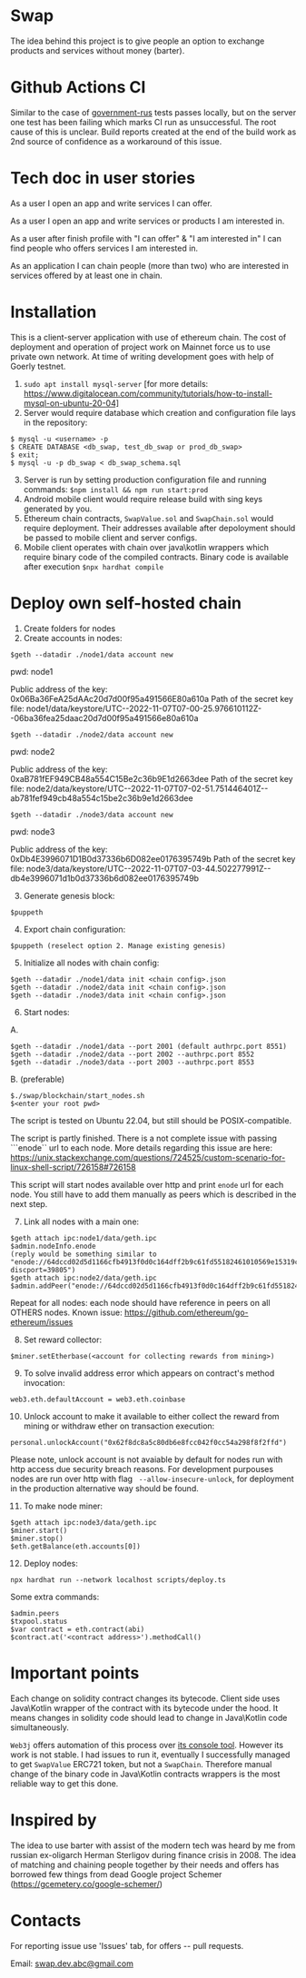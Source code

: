 # Swap
The idea behind this project is to give people an option to exchange products and services without money (barter).  

# Github Actions CI
Similar to the case of <a href="https://github.com/Gelassen/government-rus">government-rus</a> tests passes locally, but on the server one test has been failing which marks CI run as unsuccessful. The root cause of this is unclear. Build reports created at the end of the build work as 2nd source of confidence as a workaround of this issue.  

# Tech doc in user stories
As a user I open an app and write services I can offer. 

As a user I open an app and write services or products I am interested in.

As a user after finish profile with "I can offer" & "I am interested in" I can find people who offers services I am interested in. 

As an application I can chain people (more than two) who are interested in services offered by at least one in chain. 

# Installation
This is a client-server application with use of ethereum chain. The cost of deployment and operation of project work on Mainnet force us to use private own network. At time of writing development goes with help of Goerly testnet. 

1. ```sudo apt install mysql-server``` [for more details: https://www.digitalocean.com/community/tutorials/how-to-install-mysql-on-ubuntu-20-04]
2. Server would require database which creation and configuration file lays in the repository:
```
$ mysql -u <username> -p
$ CREATE DATABASE <db_swap, test_db_swap or prod_db_swap>
$ exit;
$ mysql -u -p db_swap < db_swap_schema.sql
```
3. Server is run by setting production configuration file and running commands: ```$npm install && npm run start:prod```
4. Android mobile client would require release build with sing keys generated by you.
5. Ethereum chain contracts, ```SwapValue.sol``` and ```SwapChain.sol``` would require deployment. Their addresses available after depoloyment should be passed to mobile client and server configs.
6. Mobile client operates with chain over java\kotlin wrappers which require binary code of the compiled contracts. Binary code is available after execution ```$npx hardhat compile```

# Deploy own self-hosted chain
1. Create folders for nodes
2. Create accounts in nodes: 

```$geth --datadir ./node1/data account new```

pwd: node1

Public address of the key:   0x06Ba36FeA25dAAc20d7d00f95a491566E80a610a
Path of the secret key file: node1/data/keystore/UTC--2022-11-07T07-00-25.976610112Z--06ba36fea25daac20d7d00f95a491566e80a610a

```$geth --datadir ./node2/data account new```

pwd: node2

Public address of the key:   0xaB781fEF949CB48a554C15Be2c36b9E1d2663dee
Path of the secret key file: node2/data/keystore/UTC--2022-11-07T07-02-51.751446401Z--ab781fef949cb48a554c15be2c36b9e1d2663dee

```$geth --datadir ./node3/data account new```

pwd: node3

Public address of the key:   0xDb4E3996071D1B0d37336b6D082ee0176395749b
Path of the secret key file: node3/data/keystore/UTC--2022-11-07T07-03-44.502277991Z--db4e3996071d1b0d37336b6d082ee0176395749b

3. Generate genesis block:

```$puppeth```

4. Export chain configuration: 

```$puppeth (reselect option 2. Manage existing genesis)```

5. Initialize all nodes with chain config: 

```
$geth --datadir ./node1/data init <chain config>.json
$geth --datadir ./node2/data init <chain config>.json
$geth --datadir ./node3/data init <chain config>.json
```

6. Start nodes: 

A.
```
$geth --datadir ./node1/data --port 2001 (default authrpc.port 8551)
$geth --datadir ./node2/data --port 2002 --authrpc.port 8552
$geth --datadir ./node3/data --port 2003 --authrpc.port 8553
```
B. (preferable)
```
$./swap/blockchain/start_nodes.sh
$<enter your root pwd>
```
The script is tested on Ubuntu 22.04, but still should be POSIX-compatible. 

The script is partly finished. There is a not complete issue with passing ```enode`` url to each node. More details regarding this issue are here:
https://unix.stackexchange.com/questions/724525/custom-scenario-for-linux-shell-script/726158#726158

This script will start nodes available over http and print ```enode``` url for each node. You still have to add them manually as peers which is described in the next step.

7. Link all nodes with a main one: 

```
$geth attach ipc:node1/data/geth.ipc
$admin.nodeInfo.enode
(reply would be something similar to "enode://64dccd02d5d1166cfb4913f0d0c164dff2b9c61fd55182461010569e15319c7ff5cb4dc8b502e441c38c80ae1b42c2cc95c7e170ed973bb0353d766669c5447c@195.178.22.21:2001?discport=39805")
$geth attach ipc:node2/data/geth.ipc
$admin.addPeer("enode://64dccd02d5d1166cfb4913f0d0c164dff2b9c61fd55182461010569e15319c7ff5cb4dc8b502e441c38c80ae1b42c2cc95c7e170ed973bb0353d766669c5447c@127.0.0.1:2001")
```
Repeat for all nodes: each node should have reference in peers on all OTHERS nodes. Known issue: https://github.com/ethereum/go-ethereum/issues

8. Set reward collector:

```
$miner.setEtherbase(<account for collecting rewards from mining>)
```

9. To solve invalid address error which appears on contract's method invocation:
```
web3.eth.defaultAccount = web3.eth.coinbase
```

10. Unlock account to make it available to either collect the reward from mining or withdraw ether on transaction execution:
```
personal.unlockAccount("0x62f8dc8a5c80db6e8fcc042f0cc54a298f8f2ffd")
```

Please note, unlock account is not avaiable by default for nodes run with http access due security breach reasons. For development purpouses nodes are run over http with flag ``` --allow-insecure-unlock```, for deployment in the production alternative way should be found. 

11. To make node miner:

```
$geth attach ipc:node3/data/geth.ipc
$miner.start()
$miner.stop()
$eth.getBalance(eth.accounts[0])
```

12. Deploy nodes: 

```
npx hardhat run --network localhost scripts/deploy.ts
```

Some extra commands:
```
$admin.peers
$txpool.status
$var contract = eth.contract(abi)
$contract.at('<contract address>').methodCall()
```
# Important points 
Each change on solidity contract changes its bytecode. Client side uses Java\Kotlin wrapper of the contract with its bytecode under the hood. It means changes in solidity code should lead to change in Java\Kotlin code simultaneously. 

```Web3j``` offers automation of this process over <a href="https://docs.web3j.io/4.8.7/smart_contracts/construction_and_deployment/#solidity-smart-contract-wrappers">its console tool</a>. However its work is not stable. I had issues to run it, eventually I successfully managed to get ```SwapValue``` ERC721 token, but not a ```SwapChain```. Therefore manual change of the binary code in Java\Kotlin contracts wrappers is the most reliable way to get this done. 

# Inspired by
The idea to use barter with assist of the modern tech was heard by me from russian ex-oligarch Herman Sterligov during finance crisis in 2008. The idea of matching and chaining people together by their needs and offers has borrowed few things from dead Google project Schemer (https://gcemetery.co/google-schemer/) 

# Contacts
For reporting issue use 'Issues' tab, for offers -- pull requests.

Email: swap.dev.abc@gmail.com
